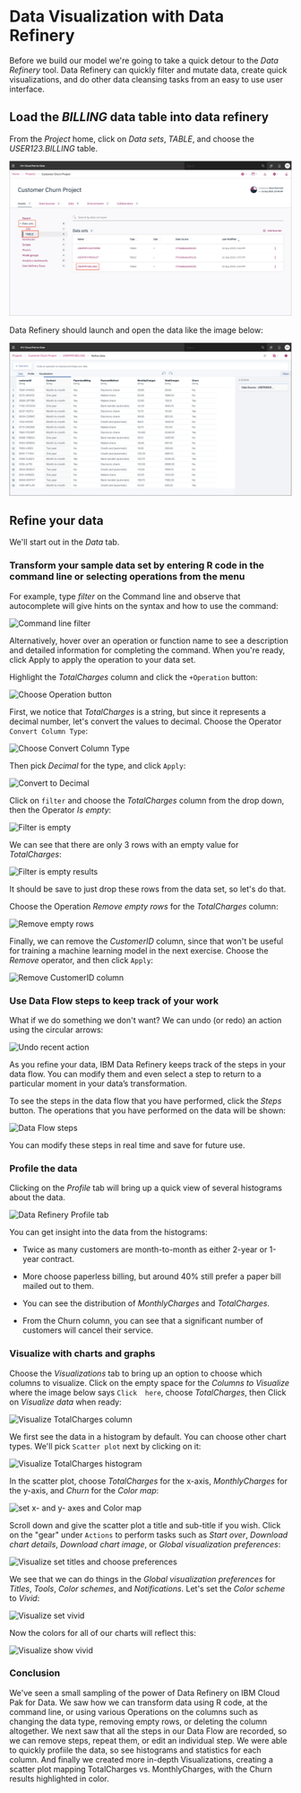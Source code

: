 # Data Visualization with Data Refinery

Before we build our model we're going to take a quick detour to the *Data Refinery* tool. Data Refinery can quickly filter and mutate data, create quick visualizations, and do other data cleansing tasks from an easy to use user interface.

## Load the *BILLING* data table into data refinery

From the *Project* home, click on *Data sets*, *TABLE*, and choose the *USER123.BILLING* table.

![Launch the BILLING table](../.gitbook/assets/images/dr/dr-1-launch-billing.png)

Data Refinery should launch and open the data like the image below:

![Data Refinery view of the BILLING table](../.gitbook/assets/images/dr/dr-2-view-billing.png)

## Refine your data

We'll start out in the *Data* tab.

### Transform your sample data set by entering R code in the command line or selecting operations from the menu

For example, type *filter* on the Command line and observe that autocomplete will give hints on the syntax and how to use the command:

![Command line filter](.gitbook/assets/images/dr/dr-cli-filter.png)

 Alternatively, hover over an operation or function name to see a description and detailed information for completing the command. When you're ready, click Apply to apply the operation to your data set.

Highlight the *TotalCharges* column and click the `+Operation` button:

![Choose Operation button](.gitbook/assets/images/dr/dr-choose-operation-button.png)

First, we notice that *TotalCharges* is a string, but since it represents a decimal number, let's convert the values to decimal. Choose the Operator `Convert Column Type`:

![Choose Convert Column Type](.gitbook/assets/images/dr/dr-convert-type-string-current.png)

Then pick *Decimal* for the type, and click `Apply`:

![Convert to Decimal](.gitbook/assets/images/dr/dr-convert-string-to-decimal.png)

Click on `filter` and choose the *TotalCharges* column from the drop down, then the Operator *Is empty*:

![Filter is empty](.gitbook/assets/images/dr/dr-filter-is-empty.png)

We can see that there are only 3 rows with an empty value for *TotalCharges*:

![Filter is empty results](.gitbook/assets/images/dr/dr-is-empty-results.png)

It should be save to just drop these rows from the data set, so let's do that.

Choose the Operation *Remove empty rows* for the *TotalCharges* column:

![Remove empty rows](.gitbook/assets/images/dr/dr-remove-empty-rows.png)

Finally, we can remove the *CustomerID* column, since that won't be useful for training a machine learning model in the next exercise. Choose the *Remove* operator, and then click `Apply`:

![Remove CustomerID column](.gitbook/assets/images/dr/dr-remove-customerID-column.png)

### Use Data Flow steps to keep track of your work

What if we do something we don't want? We can undo (or redo) an action using the circular arrows:

![Undo recent action](.gitbook/assets/images/dr/dr-undo-recent-action.png)

As you refine your data, IBM Data Refinery keeps track of the steps in your data flow. You can modify them and even select a step to return to a particular moment in your data’s transformation.

To see the steps in the data flow that you have performed, click the *Steps* button. The operations that you have performed on the data will be shown:

![Data Flow steps](.gitbook/assets/images/dr/dr-data-flow-steps.png)

You can modify these steps in real time and save for future use.

### Profile the data

Clicking on the *Profile* tab will bring up a quick view of several histograms about the data.

![Data Refinery Profile tab](.gitbook/assets/images/dr/dr-4-profile.png)

You can get insight into the data from the histograms:

* Twice as many customers are month-to-month as either 2-year or 1-year contract.

* More choose paperless billing, but around 40% still prefer a paper bill mailed out to them.

* You can see the distribution of *MonthlyCharges* and *TotalCharges*.

* From the Churn column, you can see that a significant number of customers will cancel their service.

### Visualize with charts and graphs

Choose the *Visualizations* tab to bring up an option to choose which columns to visualize. Click on the empty space for the *Columns to Visualize* where the image below says `Click  here`, choose *TotalCharges*, then Click on *Visualize data* when ready:

![Visualize TotalCharges column](.gitbook/assets/images/dr/dr-vis-choose-column-TotalCharges.png)

We first see the data in a histogram by default. You can choose other chart types. We'll pick `Scatter plot` next by clicking on it:

![Visualize TotalCharges histogram](.gitbook/assets/images/dr/dr-vis-default-histogram-next-scatter.png)

In the scatter plot, choose *TotalCharges* for the x-axis, *MonthlyCharges* for the y-axis, and *Churn* for the *Color map*:

![set x- and y- axes and Color map](.gitbook/assets/images/dr/dr-vis-x-y-Color-map.png)

Scroll down and give the scatter plot a title and sub-title if you wish. Click on the "gear" under `Actions` to perform tasks such as *Start over*, *Download chart details*, *Download chart image*, or *Global visualization preferences*:

![Visualize set titles and choose preferences](.gitbook/assets/images/dr/dr-chart-monthly-v-total-w-churn.png)

We see that we can do things in the *Global visualization preferences* for *Titles*, *Tools*, *Color schemes*, and *Notifications*. Let's set the *Color scheme* to *Vivid*:

![Visualize set vivid](.gitbook/assets/images/dr/dr-global-vis-vivid.png)

Now the colors for all of our charts will reflect this:

![Visualize show vivid](.gitbook/assets/images/dr/dr-show-vivid.png)

### Conclusion

We've seen a small sampling of the power of Data Refinery on IBM Cloud Pak for Data. We saw how we can transform data using R code, at the command line, or using various Operations on the columns such as changing the data type, removing empty rows, or deleting the column altogether. We next saw that all the steps in our Data Flow are recorded, so we can remove steps, repeat them, or edit an individual step. We were able to quickly profiile the data, so see histograms and statistics for each column. And finally we created more in-depth Visualizations, creating a scatter plot mapping TotalCharges vs. MonthlyCharges, with the Churn results highlighted in color.
